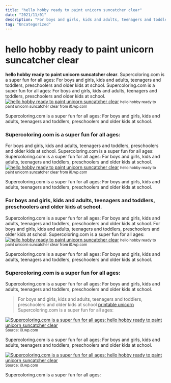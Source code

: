 ```yaml
---
title: "hello hobby ready to paint unicorn suncatcher clear"
date: "2021/11/01"
description: "For boys and girls, kids and adults, teenagers and toddlers, preschoolers and older kids at school."
tag: "Uncategorized"
---
```


# hello hobby ready to paint unicorn suncatcher clear
**hello hobby ready to paint unicorn suncatcher clear**. Supercoloring.com is a super fun for all ages: For boys and girls, kids and adults, teenagers and toddlers, preschoolers and older kids at school.
Supercoloring.com is a super fun for all ages: For boys and girls, kids and adults, teenagers and toddlers, preschoolers and older kids at school.
[![hello hobby ready to paint unicorn suncatcher clear](https://i0.wp.com/670168053 "hello hobby ready to paint unicorn suncatcher clear")](https://i0.wp.com/670168053)
<small>hello hobby ready to paint unicorn suncatcher clear from i0.wp.com</small>

Supercoloring.com is a super fun for all ages: For boys and girls, kids and adults, teenagers and toddlers, preschoolers and older kids at school.

### Supercoloring.com is a super fun for all ages:
For boys and girls, kids and adults, teenagers and toddlers, preschoolers and older kids at school. Supercoloring.com is a super fun for all ages:
Supercoloring.com is a super fun for all ages: For boys and girls, kids and adults, teenagers and toddlers, preschoolers and older kids at school.
[![hello hobby ready to paint unicorn suncatcher clear](https://i0.wp.com/670168053 "hello hobby ready to paint unicorn suncatcher clear")](https://i0.wp.com/670168053)
<small>hello hobby ready to paint unicorn suncatcher clear from i0.wp.com</small>

Supercoloring.com is a super fun for all ages: For boys and girls, kids and adults, teenagers and toddlers, preschoolers and older kids at school.

### For boys and girls, kids and adults, teenagers and toddlers, preschoolers and older kids at school.
Supercoloring.com is a super fun for all ages: For boys and girls, kids and adults, teenagers and toddlers, preschoolers and older kids at school.
For boys and girls, kids and adults, teenagers and toddlers, preschoolers and older kids at school. Supercoloring.com is a super fun for all ages:
[![hello hobby ready to paint unicorn suncatcher clear](https://i0.wp.com/670168053 "hello hobby ready to paint unicorn suncatcher clear")](https://i0.wp.com/670168053)
<small>hello hobby ready to paint unicorn suncatcher clear from i0.wp.com</small>

Supercoloring.com is a super fun for all ages: For boys and girls, kids and adults, teenagers and toddlers, preschoolers and older kids at school.

### Supercoloring.com is a super fun for all ages:
Supercoloring.com is a super fun for all ages: For boys and girls, kids and adults, teenagers and toddlers, preschoolers and older kids at school.

> For boys and girls, kids and adults, teenagers and toddlers, preschoolers and older kids at school [printable unicorn](https://ruhealthwang2.blogspot.com/2022/03/free-printable-unicorn-craft-for-kids.html) Supercoloring.com is a super fun for all ages:

[![Supercoloring.com is a super fun for all ages: hello hobby ready to paint unicorn suncatcher clear](911883 "hello hobby ready to paint unicorn suncatcher clear")](https://i0.wp.com/670168053)
<small>Source: i0.wp.com</small>

Supercoloring.com is a super fun for all ages: For boys and girls, kids and adults, teenagers and toddlers, preschoolers and older kids at school.

[![Supercoloring.com is a super fun for all ages: hello hobby ready to paint unicorn suncatcher clear](911883 "hello hobby ready to paint unicorn suncatcher clear")](https://i0.wp.com/670168053)
<small>Source: i0.wp.com</small>

Supercoloring.com is a super fun for all ages:
